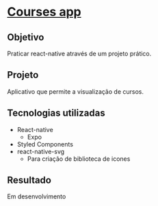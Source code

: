# [Courses app](https://edsonluiz.github.io)

## Objetivo

Praticar react-native através de um projeto prático.

## Projeto

Aplicativo que permite a visualização de cursos.

## Tecnologias utilizadas

- React-native
  - Expo
- Styled Components
- react-native-svg
  - Para criação de biblioteca de icones

## Resultado
Em desenvolvimento

